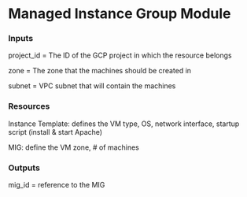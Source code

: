 # Managed Instance Group Module

### Inputs

project_id = The ID of the GCP project in which the resource belongs

zone = The zone that the machines should be created in

subnet = VPC subnet that will contain the machines


### Resources

Instance Template: defines the VM type, OS, network interface, startup script (install & start Apache)

MIG: define the VM zone, # of machines

### Outputs

mig_id = reference to the MIG

